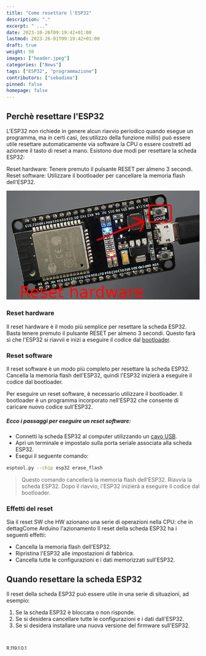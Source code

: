```yaml
---
title: "Come resettare l'ESP32"
description: "."
excerpt: " ..."
date: 2023-10-26T09:19:42+01:00
lastmod: 2023-26-01T09:19:42+01:00
draft: true
weight: 50
images: ["header.jpeg"]
categories: ["News"]
tags: ["ESP32", "programmazione"]
contributors: ["sebadima"]
pinned: false
homepage: false
---
```



## Perchè resettare l'ESP32

L'ESP32 non richiede in genere alcun riavvio periodico quando esegue un programma, ma in certi casi, (es:utilizzo della funzione *millis*) può essere utile resettare automaticamente via software la CPU o essere costretti ad azionere il tasto di reset a mano.
Esistono due modi per resettare la scheda ESP32:

Reset hardware: Tenere premuto il pulsante RESET per almeno 3 secondi.
Reset software: Utilizzare il bootloader per cancellare la memoria flash dell'ESP32.


<img width="800" class="x figure-img img-fluid lazyload blur-up" src="images/101.webp" alt="il tasto di reset hardware dell'ESP32">



### Reset hardware

Il reset hardware è il modo più semplice per resettare la scheda ESP32. Basta tenere premuto il pulsante RESET per almeno 3 secondi. Questo farà sì che l'ESP32 si riavvii e inizi a eseguire il codice dal <a href="https://docs.espressif.com/projects/esp-idf/en/latest/esp32/api-guides/bootloader.html" target="_blank" rel="noopener">bootloader</a>.

### Reset software

Il reset software è un modo più completo per resettare la scheda ESP32. Cancella la memoria flash dell'ESP32, quindi l'ESP32 inizierà a eseguire il codice dal bootloader.

Per eseguire un reset software, è necessario utilizzare il bootloader. Il bootloader è un programma incorporato nell'ESP32 che consente di caricare nuovo codice sull'ESP32.

##### Ecco i passaggi per eseguire un reset software:

- Connetti la scheda ESP32 al computer utilizzando un <a href="https://linuxhint.com/cable-used-for-esp32/" target="_blank" rel="noopener">cavo USB</a>.
- Apri un terminale e impostalo sulla porta seriale associata alla scheda ESP32.
- Esegui il seguente comando:





```bash
esptool.py --chip esp32 erase_flash
```

> Questo comando cancellerà la memoria flash dell'ESP32.
Riavvia la scheda ESP32.
Dopo il riavvio, l'ESP32 inizierà a eseguire il codice dal bootloader.

### Effetti del reset

Sia il reset SW che HW azionano una serie di operazioni nella CPU:
 che in dettagCome Arduino l'azionamento Il reset della scheda ESP32 ha i seguenti effetti:

- Cancella la memoria flash dell'ESP32.
- Ripristina l'ESP32 alle impostazioni di fabbrica.
- Cancella tutte le configurazioni e i dati memorizzati sull'ESP32.


## Quando resettare la scheda ESP32

Il reset della scheda ESP32 può essere utile in una serie di situazioni, ad esempio:

1. Se la scheda ESP32 è bloccata o non risponde.
2. Se si desidera cancellare tutte le configurazioni e i dati dall'ESP32.
3. Se si desidera installare una nuova versione del firmware sull'ESP32.



<br>
<p style="font-size: 12px;"> R.119.1.0.1 </p>
<br>
